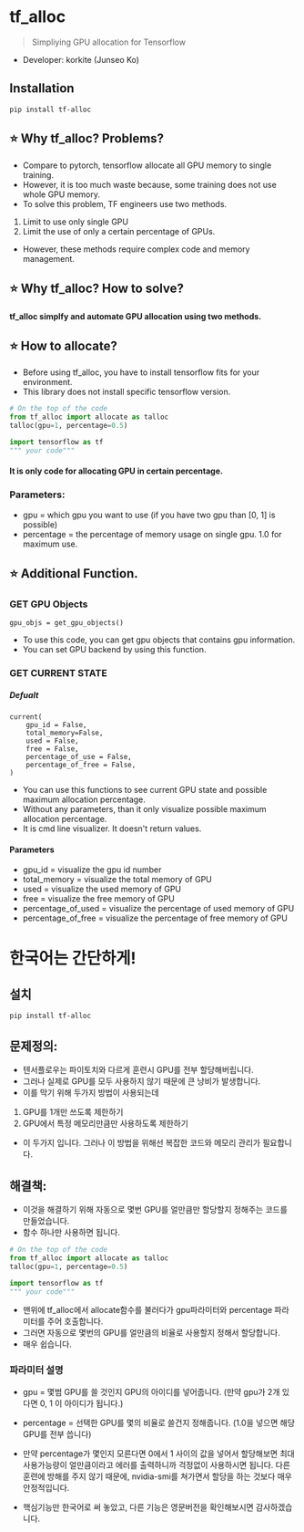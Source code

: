 # tf_alloc
> Simpliying GPU allocation for Tensorflow
* Developer: korkite (Junseo Ko)

## Installation  
    pip install tf-alloc


## ⭐️ Why tf_alloc? Problems?
* Compare to pytorch, tensorflow allocate all GPU memory to single training.
* However, it is too much waste because, some training does not use whole GPU memory.
* To solve this problem, TF engineers use two methods.

1. Limit to use only single GPU
2. Limit the use of only a certain percentage of GPUs.

* However, these methods require complex code and memory management.

## ⭐️ Why tf_alloc? How to solve?
#### tf_alloc simplfy and automate GPU allocation using two methods.

## ⭐️ How to allocate?
* Before using tf_alloc, you have to install tensorflow fits for your environment.
* This library does not install specific tensorflow version.

```python
# On the top of the code
from tf_alloc import allocate as talloc
talloc(gpu=1, percentage=0.5)

import tensorflow as tf
""" your code"""
```
#### It is only code for allocating GPU in certain percentage.

### Parameters:
* gpu = which gpu you want to use (if you have two gpu than [0, 1] is possible)
* percentage = the percentage of memory usage on single gpu. 1.0 for maximum use.


## ⭐️ Additional Function.
### GET GPU Objects
    gpu_objs = get_gpu_objects()

* To use this code, you can get gpu objects that contains gpu information.
* You can set GPU backend by using this function.

### GET CURRENT STATE
##### Defualt
    current(
        gpu_id = False, 
        total_memory=False, 
        used = False, 
        free = False, 
        percentage_of_use = False,
        percentage_of_free = False,
    )

* You can use this functions to see current GPU state and possible maximum allocation percentage.
* Without any parameters, than it only visualize possible maximum allocation percentage.
* It is cmd line visualizer. It doesn't return values.

#### Parameters
* gpu_id = visualize the gpu id number
* total_memory = visualize the total memory of GPU
* used = visualize the used memory of GPU
* free = visualize the free memory of GPU
* percentage_of_used = visualize the percentage of used memory of GPU
* percentage_of_free = visualize the percentage of free memory of GPU


# 한국어는 간단하게!
## 설치
    pip install tf-alloc

## 문제정의:
* 텐서플로우는 파이토치와 다르게 훈련시 GPU를 전부 할당해버립니다.
* 그러나 실제로 GPU를 모두 사용하지 않기 때문에 큰 낭비가 발생합니다.
* 이를 막기 위해 두가지 방법이 사용되는데
1. GPU를 1개만 쓰도록 제한하기
2. GPU에서 특정 메모리만큼만 사용하도록 제한하기

* 이 두가지 입니다. 그러나 이 방법을 위해선 복잡한 코드와 메모리 관리가 필요합니다.

## 해결책:
* 이것을 해결하기 위해 자동으로 몇번 GPU를 얼만큼만 할당할지 정해주는 코드를 만들었습니다.
* 함수 하나만 사용하면 됩니다.
```python
# On the top of the code
from tf_alloc import allocate as talloc
talloc(gpu=1, percentage=0.5)

import tensorflow as tf
""" your code"""
```
* 맨위에 tf_alloc에서 allocate함수를 불러다가 gpu파라미터와 percentage 파라미터를 주어 호출합니다.
* 그러면 자동으로 몇번의 GPU를 얼만큼의 비율로 사용할지 정해서 할당합니다.
* 매우 쉽습니다.

### 파라미터 설명
* gpu = 몇범 GPU를 쓸 것인지 GPU의 아이디를 넣어줍니다. (만약 gpu가 2개 있다면 0, 1 이 아이디가 됩니다.)
* percentage = 선택한 GPU를 몇의 비율로 쓸건지 정해줍니다. (1.0을 넣으면 해당 GPU를 전부 씁니다)

* 만약 percentage가 몇인지 모른다면 0에서 1 사이의 값을 넣어서 할당해보면 최대 사용가능량이 얼만큼이라고 에러를 출력하니까 걱정없이 사용하시면 됩니다. 다른 훈련에 방해를 주지 않기 때문에, nvidia-smi를 쳐가면서 할당을 하는 것보다 매우 안정적입니다.

* 핵심기능만 한국어로 써 놓았고, 다른 기능은 영문버전을 확인해보시면 감사하겠습니다.